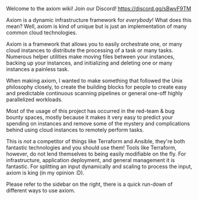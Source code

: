 Welcome to the axiom wiki! Join our Discord! https://discord.gg/sBwvF9TM

Axiom is a dynamic infrastructure framework for *everybody*! What does this mean? Well, axiom is kind of unique but is just an implementation of many common cloud technologies. 

Axiom is a framework that allows you to easily orchestrate one, or many cloud instances to distribute the processing of a task or many tasks. Numerous helper utilities make moving files between your instances, backing up your instances, and initializing and deleting one or many instances a painless task. 

When making axiom, I wanted to make something that followed the Unix philosophy closely, to create the building blocks for people to create easy and predictable continuous scanning pipelines or general one-off highly parallelized workloads. 

Most of the usage of this project has occurred in the red-team & bug bounty spaces, mostly because it makes it very easy to predict your spending on instances and remove some of the mystery and complications behind using cloud instances to remotely perform tasks.

This is *not* a competitor of things like Terraform and Ansible, they're both fantastic technologies and you should use them! Tools like Terraform, however, do not lend themselves to being easily modifiable on the fly. For infrastructure, application deployment, and general management it is fantastic. For splitting an input dynamically and scaling to process the input, axiom is king (in my opinion :D).

Please refer to the sidebar on the right, there is a quick run-down of different ways to use axiom. 